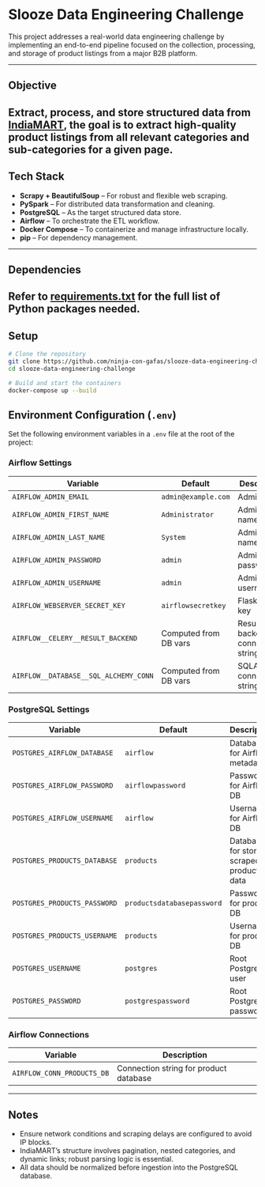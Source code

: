 # Slooze Data Engineering Challenge

This project addresses a real-world data engineering challenge by implementing an end-to-end pipeline focused on the collection, processing, and storage of product listings from a major B2B platform.

---

## Objective

Extract, process, and store structured data from [IndiaMART](https://www.indiamart.com/), the goal is to extract high-quality product listings from all relevant categories and sub-categories for a given page.
---

## Tech Stack

- **Scrapy + BeautifulSoup** – For robust and flexible web scraping.
- **PySpark** – For distributed data transformation and cleaning.
- **PostgreSQL** – As the target structured data store.
- **Airflow** – To orchestrate the ETL workflow.
- **Docker Compose** – To containerize and manage infrastructure locally.
- **pip** – For dependency management.

---

## Dependencies

Refer to [requirements.txt](requirements.txt) for the full list of Python packages needed.
---

## Setup

```bash
# Clone the repository
git clone https://github.com/ninja-con-gafas/slooze-data-engineering-challenge.git
cd slooze-data-engineering-challenge

# Build and start the containers
docker-compose up --build
```

## Environment Configuration (`.env`)

Set the following environment variables in a `.env` file at the root of the project:

### Airflow Settings

| Variable                             | Default                          | Description                                |
|--------------------------------------|----------------------------------|--------------------------------------------|
| `AIRFLOW_ADMIN_EMAIL`                | `admin@example.com`              | Admin email                                |
| `AIRFLOW_ADMIN_FIRST_NAME`           | `Administrator`                  | Admin first name                           |
| `AIRFLOW_ADMIN_LAST_NAME`            | `System`                         | Admin last name                            |
| `AIRFLOW_ADMIN_PASSWORD`             | `admin`                          | Admin password                             |
| `AIRFLOW_ADMIN_USERNAME`             | `admin`                          | Admin username                             |
| `AIRFLOW_WEBSERVER_SECRET_KEY`       | `airflowsecretkey`               | Flask secret key                           |
| `AIRFLOW__CELERY__RESULT_BACKEND`    | Computed from DB vars            | Result backend connection string           |
| `AIRFLOW__DATABASE__SQL_ALCHEMY_CONN`| Computed from DB vars            | SQLAlchemy connection string               |

### PostgreSQL Settings

| Variable                             | Default                          | Description                                |
|--------------------------------------|----------------------------------|--------------------------------------------|
| `POSTGRES_AIRFLOW_DATABASE`          | `airflow`                        | Database for Airflow metadata              |
| `POSTGRES_AIRFLOW_PASSWORD`          | `airflowpassword`                | Password for Airflow DB                    |
| `POSTGRES_AIRFLOW_USERNAME`          | `airflow`                        | Username for Airflow DB                    |
| `POSTGRES_PRODUCTS_DATABASE`         | `products`                       | Database for storing scraped product data  |
| `POSTGRES_PRODUCTS_PASSWORD`         | `productsdatabasepassword`       | Password for product DB                    |
| `POSTGRES_PRODUCTS_USERNAME`         | `products`                       | Username for product DB                    |
| `POSTGRES_USERNAME`                  | `postgres`                       | Root PostgreSQL user                       |
| `POSTGRES_PASSWORD`                  | `postgrespassword`               | Root PostgreSQL password                   |

### Airflow Connections

| Variable                             | Description                                  |
|--------------------------------------|----------------------------------------------|
| `AIRFLOW_CONN_PRODUCTS_DB`           | Connection string for product database       |

---

## Notes

- Ensure network conditions and scraping delays are configured to avoid IP blocks.
- IndiaMART’s structure involves pagination, nested categories, and dynamic links; robust parsing logic is essential.
- All data should be normalized before ingestion into the PostgreSQL database.
